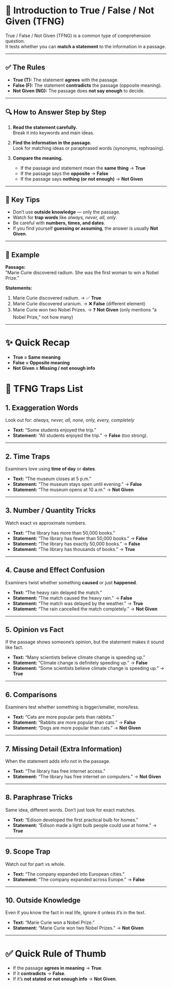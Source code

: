 # 📝 Introduction to True / False / Not Given (TFNG)

True / False / Not Given (TFNG) is a common type of comprehension question.  
It tests whether you can **match a statement** to the information in a passage.  

---

## ✅ The Rules

- **True (T):** The statement **agrees** with the passage.  
- **False (F):** The statement **contradicts** the passage (opposite meaning).  
- **Not Given (NG):** The passage does **not say enough** to decide.  

---

## 🔍 How to Answer Step by Step

1. **Read the statement carefully.**  
   Break it into keywords and main ideas.  

2. **Find the information in the passage.**  
   Look for matching ideas or paraphrased words (synonyms, rephrasing).  

3. **Compare the meaning.**  
   - If the passage and statement mean the **same thing** → **True**  
   - If the passage says the **opposite** → **False**  
   - If the passage says **nothing (or not enough)** → **Not Given**  

---

## 🎯 Key Tips

- Don’t use **outside knowledge** — only the passage.  
- Watch for **trap words** like *always, never, all, only*.  
- Be careful with **numbers, times, and dates**.  
- If you find yourself **guessing or assuming**, the answer is usually **Not Given**.  

---

## 📖 Example

**Passage:**  
“Marie Curie discovered radium. She was the first woman to win a Nobel Prize.”  

**Statements:**  
1. Marie Curie discovered radium. → ✅ **True**  
2. Marie Curie discovered uranium. → ❌ **False** (different element)  
3. Marie Curie won two Nobel Prizes. → ❓ **Not Given** (only mentions “a Nobel Prize,” not how many)  

---

# ✨ Quick Recap

- **True = Same meaning**  
- **False = Opposite meaning**  
- **Not Given = Missing / not enough info**  

# 🚨 TFNG Traps List

## 1. Exaggeration Words
Look out for: *always, never, all, none, only, every, completely*  
- **Text:** “Some students enjoyed the trip.”  
- **Statement:** “All students enjoyed the trip.” → **False** (too strong).  

---

## 2. Time Traps
Examiners love using **time of day** or **dates**.  
- **Text:** “The museum closes at 5 p.m.”  
- **Statement:** “The museum stays open until evening.” → **False**  
- **Statement:** “The museum opens at 10 a.m.” → **Not Given**  

---

## 3. Number / Quantity Tricks
Watch exact vs approximate numbers.  
- **Text:** “The library has more than 50,000 books.”  
- **Statement:** “The library has fewer than 50,000 books.” → **False**  
- **Statement:** “The library has exactly 50,000 books.” → **False**  
- **Statement:** “The library has thousands of books.” → **True**  

---

## 4. Cause and Effect Confusion
Examiners twist whether something **caused** or just **happened**.  
- **Text:** “The heavy rain delayed the match.”  
- **Statement:** “The match caused the heavy rain.” → **False**  
- **Statement:** “The match was delayed by the weather.” → **True**  
- **Statement:** “The rain cancelled the match completely.” → **Not Given**  

---

## 5. Opinion vs Fact
If the passage shows someone’s opinion, but the statement makes it sound like fact.  
- **Text:** “Many scientists believe climate change is speeding up.”  
- **Statement:** “Climate change is definitely speeding up.” → **False**  
- **Statement:** “Some scientists believe climate change is speeding up.” → **True**  

---

## 6. Comparisons
Examiners test whether something is bigger/smaller, more/less.  
- **Text:** “Cats are more popular pets than rabbits.”  
- **Statement:** “Rabbits are more popular than cats.” → **False**  
- **Statement:** “Dogs are more popular than cats.” → **Not Given**  

---

## 7. Missing Detail (Extra Information)
When the statement adds info not in the passage.  
- **Text:** “The library has free internet access.”  
- **Statement:** “The library has free internet on computers.” → **Not Given**  

---

## 8. Paraphrase Tricks
Same idea, different words. Don’t just look for exact matches.  
- **Text:** “Edison developed the first practical bulb for homes.”  
- **Statement:** “Edison made a light bulb people could use at home.” → **True**  

---

## 9. Scope Trap
Watch out for part vs whole.  
- **Text:** “The company expanded into European cities.”  
- **Statement:** “The company expanded across Europe.” → **False**  

---

## 10. Outside Knowledge
Even if you know the fact in real life, ignore it unless it’s in the text.  
- **Text:** “Marie Curie won a Nobel Prize.”  
- **Statement:** “Marie Curie won two Nobel Prizes.” → **Not Given**  

---

# ✅ Quick Rule of Thumb
- If the passage **agrees in meaning** → **True**.  
- If it **contradicts** → **False**.  
- If it’s **not stated or not enough info** → **Not Given**.  
